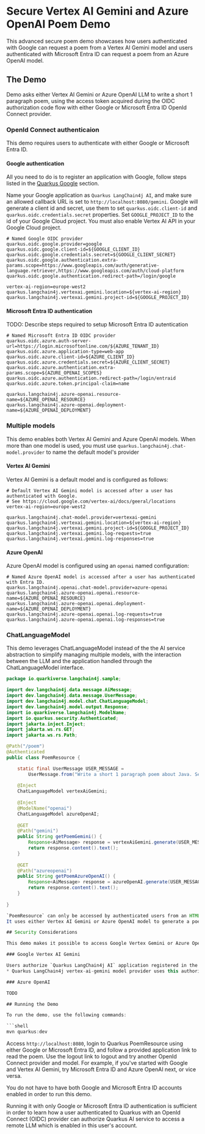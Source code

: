 # Secure Vertex AI Gemini and Azure OpenAI Poem Demo

This advanced secure poem demo showcases how users authenticated with Google can request a poem from a Vertex AI Gemini model and users authenticated with Microsoft Entra ID can request a poem from an Azure OpenAI model.

## The Demo

Demo asks either Vertex AI Gemini or Azure OpenAI LLM to write a short 1 paragraph poem, using the access token acquired during the OIDC authorization code flow with either Google or Microsoft Entra ID OpenId Connect provider.

### OpenId Connect authenticaion

This demo requires users to authenticate with either Google or Microsoft Entra ID.

#### Google authentication

All you need to do is to register an application with Google, follow steps listed in the [Quarkus Google](https://quarkus.io/guides/security-openid-connect-providers#google) section.

Name your Google application as `Quarkus LangChain4j AI`, and make sure an allowed callback URL is set to `http://localhost:8080/gemini`.
Google will generate a client id and secret, use them to set `quarkus.oidc.client-id` and `quarkus.oidc.credentials.secret` properties.
Set `GOOGLE_PROJECT_ID` to the id of your Google Cloud project.
You must also enable Vertex AI API in your Google Cloud project.

```properties
# Named Google OIDC provider
quarkus.oidc.google.provider=google
quarkus.oidc.google.client-id=${GOOGLE_CLIENT_ID}
quarkus.oidc.google.credentials.secret=${GOOGLE_CLIENT_SECRET}
quarkus.oidc.google.authentication.extra-params.scope=https://www.googleapis.com/auth/generative-language.retriever,https://www.googleapis.com/auth/cloud-platform
quarkus.oidc.google.authentication.redirect-path=/login/google

vertex-ai-region=europe-west2
quarkus.langchain4j.vertexai.gemini.location=${vertex-ai-region}
quarkus.langchain4j.vertexai.gemini.project-id=${GOOGLE_PROJECT_ID}
```

#### Microsoft Entra ID authentication

TODO: Describe steps required to setup Microsoft Entra ID autentication

```properties
# Named Microsoft Entra ID OIDC provider
quarkus.oidc.azure.auth-server-url=https://login.microsoftonline.com/${AZURE_TENANT_ID}
quarkus.oidc.azure.application-type=web-app
quarkus.oidc.azure.client-id=${AZURE_CLIENT_ID}
quarkus.oidc.azure.credentials.secret=${AZURE_CLIENT_SECRET}
quarkus.oidc.azure.authentication.extra-params.scope=${AZURE_OPENAI_SCOPES}
quarkus.oidc.azure.authentication.redirect-path=/login/entraid
quarkus.oidc.azure.token.principal-claim=name

quarkus.langchain4j.azure-openai.resource-name=${AZURE_OPENAI_RESOURCE}
quarkus.langchain4j.azure-openai.deployment-name=${AZURE_OPENAI_DEPLOYMENT}
```

### Multiple models

This demo enables both Vertex AI Gemini and Azure OpenAI models.
When more than one model is used, you must use `quarkus.langchain4j.chat-model.provider` to name the default model's provider

#### Vertex AI Gemini

Vertex AI Gemini is a default model and is configured as follows:

```properties
# Default Vertex AI Gemini model is accessed after a user has authenticated with Google.
# See https://cloud.google.com/vertex-ai/docs/geeral/locations
vertex-ai-region=europe-west2

quarkus.langchain4j.chat-model.provider=vertexai-gemini
quarkus.langchain4j.vertexai.gemini.location=${vertex-ai-region}
quarkus.langchain4j.vertexai.gemini.project-id=${GOOGLE_PROJECT_ID}
quarkus.langchain4j.vertexai.gemini.log-requests=true
quarkus.langchain4j.vertexai.gemini.log-responses=true
```

#### Azure OpenAI

Azure OpenAI model is configured using an `openai` named configuration:

```properties
# Named Azure OpenAI model is accessed after a user has authenticated with Entra ID.
quarkus.langchain4j.openai.chat-model.provider=azure-openai
quarkus.langchain4j.azure-openai.openai.resource-name=${AZURE_OPENAI_RESOURCE}
quarkus.langchain4j.azure-openai.openai.deployment-name=${AZURE_OPENAI_DEPLOYMENT}
quarkus.langchain4j.azure-openai.openai.log-requests=true
quarkus.langchain4j.azure-openai.openai.log-responses=true
```

### ChatLanguageModel

This demo leverages ChatLanguageModel instead of the the AI service abstraction to simplify managing multiple models, with the interaction between the LLM and the application handled through the ChatLanguageModel interface.

```java
package io.quarkiverse.langchain4j.sample;

import dev.langchain4j.data.message.AiMessage;
import dev.langchain4j.data.message.UserMessage;
import dev.langchain4j.model.chat.ChatLanguageModel;
import dev.langchain4j.model.output.Response;
import io.quarkiverse.langchain4j.ModelName;
import io.quarkus.security.Authenticated;
import jakarta.inject.Inject;
import jakarta.ws.rs.GET;
import jakarta.ws.rs.Path;

@Path("/poem")
@Authenticated
public class PoemResource {

    static final UserMessage USER_MESSAGE = 
        UserMessage.from("Write a short 1 paragraph poem about Java. Set an author name to the model name which created the poem.");
    
    @Inject
    ChatLanguageModel vertexAiGemini;
    
    @Inject
    @ModelName("openai")
    ChatLanguageModel azureOpenAI;
    
    @GET
    @Path("gemini")
    public String getPoemGemini() {
        Response<AiMessage> response = vertexAiGemini.generate(USER_MESSAGE);
        return response.content().text();
    }
        
    @GET
    @Path("azureopenai")
    public String getPoemAzureOpenAI() {
        Response<AiMessage> response = azureOpenAI.generate(USER_MESSAGE);
        return response.content().text();
    }
    
}

`PoemResource` can only be accessed by authenticated users from an HTML page generated after a successful authentication. 
It uses either Vertex AI Gemini or Azure OpenAI model to generate a poem.

## Security Considerations

This demo makes it possible to access Google Vertex Gemini or Azure OpenAI models only to users who have authenticated with either Google or Microsoft Entra ID and authorized the registered `Quarkus LangChain4j AI` application to access either of these models on behalf of the currently authenticated user.

### Google Vertex AI Gemini

Users authorize `Quarkus LangChain4j AI` application registered in the Google Cloud project to use the access token to access Google Generative API on behalf of the currently authentiicated user. This authorization is requested from users during the authentication process and is configured by adding additional `quarkus.oidc.authentication.extra-params.scope=https://www.googleapis.com/auth/generative-language.retriever,https://www.googleapis.com/auth/cloud-platform` scopes in the application properties.
* Quarkus LangChain4j vertex-ai-gemini model provider uses this authorized token on behalf of the current user to access Google Vertex AI endpoint.

### Azure OpenAI

TODO

## Running the Demo

To run the demo, use the following commands:

```shell
mvn quarkus:dev
```

Access `http://localhost:8080`, login to Quarkus PoemResource using either Google or Microsoft Entra ID, and follow a provided application link to read the poem.
Use the logout link to logout and try another OpenId Connect provider and model. For example, if you've started with Google and Vertex AI Gemini, try Microsoft Entra ID and Azure OpenAI next, or vice versa.

You do not have to have both Google and Microsoft Entra ID accounts enabled in order to run this demo.

Running it with only Google or Microsoft Entra ID authentication is sufficient in order to learn how a user authenticated to Quarkus with an OpenId Connect (OIDC) provider can authorize Quarkus AI service to access a remote LLM which is enabled in this user's account.

